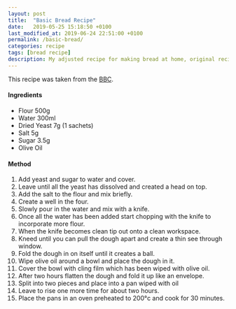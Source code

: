 ```yaml
---
layout: post
title:  "Basic Bread Recipe"
date:   2019-05-25 15:18:50 +0100
last_modified_at: 2019-06-24 22:51:00 +0100
permalink: /basic-bread/
categories: recipe
tags: [bread recipe]
description: My adjusted recipe for making bread at home, original recipe from the BBC.
---
```


This recipe was taken from the [BBC](https://www.bbc.co.uk/food/recipes/paul_hollywoods_crusty_83536).

#### Ingredients
- Flour 500g
- Water 300ml
- Dried Yeast 7g (1 sachets)
- Salt 5g
- Sugar 3.5g
- Olive Oil

#### Method
1. Add yeast and sugar to water and cover.
2. Leave until all the yeast has dissolved and created a head on top.
3. Add the salt to the flour and mix briefly.
4. Create a well in the four.
5. Slowly pour in the water and mix with a knife.
6. Once all the water has been added start chopping with the knife to incorporate more flour.
7. When the knife becomes clean tip out onto a clean workspace.
8. Kneed until you can pull the dough apart and create a thin see through window.
10. Fold the dough in on itself until it creates a ball.
11. Wipe olive oil around a bowl and place the dough in it.
12. Cover the bowl with cling film which has been wiped with olive oil.
13. After two hours flatten the dough and fold it up like an envelope.
15. Split into two pieces and place into a pan wiped with oil 
14. Leave to rise one more time for about two hours.
15. Place the pans in an oven preheated to 200°c and cook for 30 minutes.